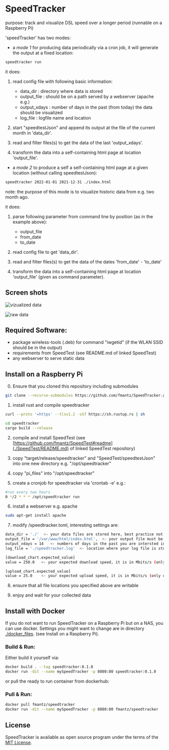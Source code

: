# SpeedTracker

purpose: track and visualize DSL speed over a longer period  (runnable on a Raspberry Pi)

'speedTracker' has two modes:

- a *mode 1* for producing data periodically via a cron job, it will generate the output at a fixed location:

```bash
speedtracker run
```

it does:

1. read config file with following basic information:
    - data_dir     : directory where data is stored
    - output_file  : should be on a path served by a webserver (apache e.g.)
    - output_xdays : number of days in the past (from today) the data should be visualized
    - log_file     : logfile name and location

2. start "speedtestJson" and append its output at the file of the current month in 'data_dir'.
3. read and filter files(s) to get the data of the last 'output_xdays'.
4. transform the data into a self-containing html page at location 'output_file'.


- a *mode 2* to produce a self a self-containing html page at a given location (without calling speedtestJson):

```bash
speedtracker 2022-01-01 2021-12-31 ./index.html
```

note: the purpose of this mode is to visualize historic data from e.g. two month ago. 

it does:

1. parse following parameter from command line by position (as in the example above):
   - output_file
   - from_date
   - to_date

2. read config file to get 'data_dir'.
3. read and filter files(s) to get the data of the dates 'from_date' - 'to_date'
4. transform the data into a self-containing html page at location 'output_file' (given as command parameter).

## Screen shots

![vizualized data](./pics/app.jpg)

![raw data](./pics/app_raw.jpg)


## Required Software:

 - package wireless-tools (.deb) for command "iwgetid" (if the WLAN SSID should be in the output)
 - requirements from SpeedTest (see README.md of linked SpeedTest)
 - any webserver to serve static data

## Install on a Raspberry Pi

0. Ensure that you cloned this repository including submodules

```bash
git clone --recurse-submodules https://github.com/fmantz/SpeedTracker.git
```

1. install rust and compile speedtracker 
```bash
curl --proto '=https' --tlsv1.2 -sSf https://sh.rustup.rs | sh

cd speedtracker
cargo build --release
```

2. compile and install SpeedTest (see [https://github.com/fmantz/SpeedTest#readme](./SpeedTest/README.md) of linked SpeedTest repository)

3. copy "target/release/speedtracker" and "SpeedTest/speedtestJson" into one new directory e.g. "/opt/speedtracker"

4. copy "pi_files" into "/opt/speedtracker"

5. create a cronjob for speedtracker via 'crontab -e' e.g.:

```bash
#run every two hours
0 */2 * * * /opt/speedtracker run
```

6. install a webserver e.g. apache
```bash
sudo apt-get install apache
```

7. modify /speedtracker.toml, interesting settings are:

```bash
data_dir = './'  <- your data files are stored here, best practice not on the sdcard but on a usb thumb drive 
output_file = '/var/www/html/index.html',  <- your output file must be served by the webserver, so pick a directory that is served
output_xdays = 14   <- numbers of days in the past you are intersted in (can be changed anytime, no data is deleted)
log_file = './speedtracker.log'  <- location where your log file is stored

[download_chart.expected_value]
value = 250.0   <- your expected download speed, it is in Mbits/s (only used to display a baseline)

[upload_chart.expected_value]
value = 25.0    <- your expected upload speed, it is in Mbits/s (only used to display a baseline)
```

8. ensure that all file locations you specified above are writable

9. enjoy and wait for your collected data

## Install with Docker 

If you do not want to run SpeedTracker on a Raspberry Pi but on a NAS, you can use docker.
Settings you might want to change are in directory  [./docker_files](./docker_files).
(see Install on a Raspberry Pi).  

### Build & Run:

Either build it yourself via:

```bash
docker build . --tag speedtracker:0.1.0 
docker run -dit --name mySpeedTracker -p 8080:80 speedtracker:0.1.0
```

or pull the ready to run container from dockerhub:

### Pull & Run:

```bash
docker pull fmantz/speedtracker
docker run -dit --name mySpeedTracker -p 8080:80 fmantz/speedtracker
```

## License

SpeedTracker is available as open source program under the terms of the [MIT License](./LICENSE).
